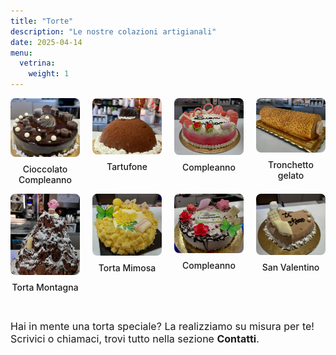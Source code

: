 ```yaml
---
title: "Torte"
description: "Le nostre colazioni artigianali"
date: 2025-04-14
menu:
  vetrina:
    weight: 1
---
```

<style>
  .torta-catalogo {
    display: flex;
    flex-wrap: wrap;
    justify-content: space-between;
    gap: 20px;
  }

  .torta-item {
    flex: 1 1 calc(25% - 20px);
    text-align: center;
  }

  .torta-item img {
    width: 100%;
    height: auto;
    border-radius: 8px;
  }

  .torta-item p {
    margin-top: 8px;
    font-weight: 500;
  }

  @media (max-width: 768px) {
    .torta-item {
      flex: 1 1 calc(50% - 20px);
    }
  }

  @media (max-width: 480px) {
    .torta-item {
      flex: 1 1 100%;
    }
  }
</style>

<div class="torta-catalogo">
  <div class="torta-item">
    <img src="torta1.png" alt="Torta 1">
    <p>Cioccolato Compleanno</p>
  </div>
  <div class="torta-item">
    <img src="torta2.png" alt="Torta 2">
    <p>Tartufone</p>
  </div>
  <div class="torta-item">
    <img src="torta3.png" alt="Torta 3">
    <p>Compleanno</p>
  </div>
  <div class="torta-item">
    <img src="torta4.png" alt="Torta 4">
    <p>Tronchetto gelato</p>
  </div>
</div>

<div class="torta-catalogo">
  <div class="torta-item">
    <img src="torta5.png" alt="Torta 1">
    <p>Torta Montagna</p>
  </div>
  <div class="torta-item">
    <img src="torta6.png" alt="Torta 2">
    <p>Torta Mimosa</p>
  </div>
  <div class="torta-item">
    <img src="torta7.png" alt="Torta 3">
    <p>Compleanno</p>
  </div>
  <div class="torta-item">
    <img src="torta8.png" alt="Torta 4">
    <p>San Valentino</p>
  </div>
</div>

<p style="margin-top: 30px; font-size: 1rem;">
  Hai in mente una torta speciale? La realizziamo su misura per te! Scrivici o chiamaci, trovi tutto nella sezione <strong>Contatti</strong>.
</p>